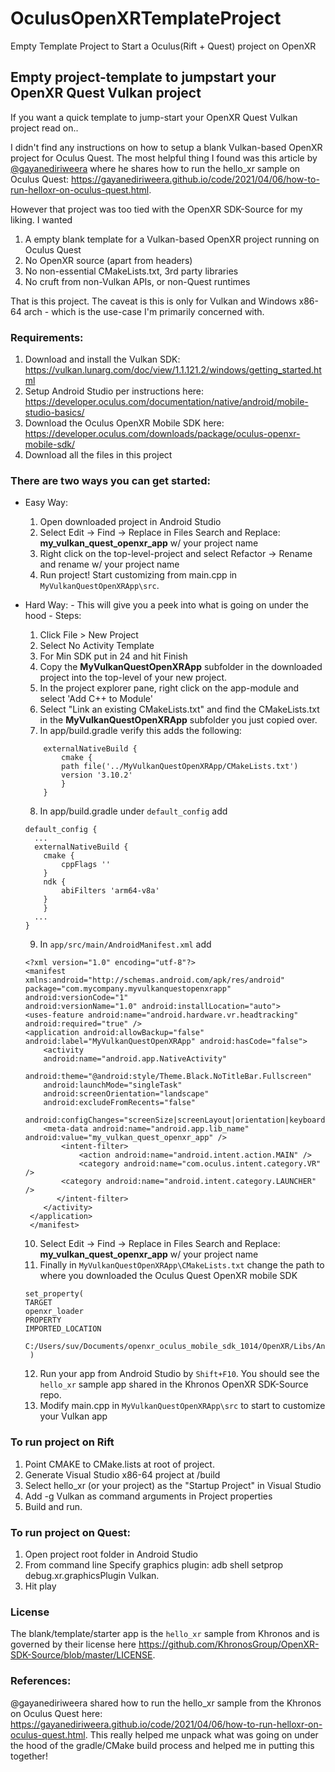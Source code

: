 # OculusOpenXRTemplateProject
 Empty Template Project to Start a Oculus(Rift + Quest) project on OpenXR

## Empty project-template to jumpstart your OpenXR Quest Vulkan project

If you want a quick template to jump-start your OpenXR Quest Vulkan project read on..

I didn't find any instructions on how to setup a blank Vulkan-based OpenXR project for Oculus Quest.
 The most helpful thing I found was this article by [@gayanediriweera](https://twitter.com/gayanediriweera) 
 where he shares how to run the hello_xr sample on Oculus Quest: https://gayanediriweera.github.io/code/2021/04/06/how-to-run-helloxr-on-oculus-quest.html. 

However that project was too tied with the OpenXR SDK-Source for my liking. I wanted
   1. A empty blank template for a Vulkan-based OpenXR project running on Oculus Quest 
   2.  No OpenXR source (apart from headers)
   3.  No non-essential CMakeLists.txt, 3rd party libraries
   4.  No cruft from non-Vulkan APIs, or non-Quest runtimes 

That is this project. The caveat is this is only for Vulkan and Windows x86-64 arch - which is the use-case I'm primarily concerned with.

### Requirements:
   1. Download and install the Vulkan SDK: https://vulkan.lunarg.com/doc/view/1.1.121.2/windows/getting_started.html
   2. Setup Android Studio per instructions here: https://developer.oculus.com/documentation/native/android/mobile-studio-basics/
   3. Download the Oculus OpenXR Mobile SDK here: https://developer.oculus.com/downloads/package/oculus-openxr-mobile-sdk/ 
   4. Download all the files in this project
 
### There are two ways you can get started:
   - Easy Way:
      1. Open downloaded project in Android Studio
      2. Select Edit -> Find -> Replace in Files Search and Replace: **my_vulkan_quest_openxr_app** w/ your project name
      3. Right click on the top-level-project and select Refactor -> Rename and rename w/ your project name
      4. Run project! Start customizing from main.cpp in `MyVulkanQuestOpenXRApp\src`.  

   - Hard Way:
	- This will give you a peek into what is going on under the hood
	- Steps:
	    1. Click File > New Project 
	    2. Select No Activity Template
	    3. For Min SDK put in 24 and hit Finish
	    4. Copy the **MyVulkanQuestOpenXRApp** subfolder in the downloaded project into the top-level of your new project. 
	    5. In the project explorer pane, right click on the app-module and select 'Add C++ to Module'
	    6. Select "Link an existing CMakeLists.txt" and find the CMakeLists.txt in the **MyVulkanQuestOpenXRApp** subfolder you just copied over.
	    7. In app/build.gradle verify this adds the following:	    
	    ```	    
		    externalNativeBuild {
			    cmake {
				path file('../MyVulkanQuestOpenXRApp/CMakeLists.txt')
				version '3.10.2'
			    }
			}
	    ```
	    8. In app/build.gradle under `default_config`  add
	    ```
	    default_config {
	      ...
	      externalNativeBuild {
			cmake {
			    cppFlags ''
			}
			ndk {
			    abiFilters 'arm64-v8a'
			}
		    }
	      ...            
	    }
	    ```
	    9. In `app/src/main/AndroidManifest.xml` add
	    ```
	    <?xml version="1.0" encoding="utf-8"?>
	    <manifest xmlns:android="http://schemas.android.com/apk/res/android"
		package="com.mycompany.myvulkanquestopenxrapp"
		android:versionCode="1"
		android:versionName="1.0" android:installLocation="auto">
		<uses-feature android:name="android.hardware.vr.headtracking" android:required="true" />
		<application android:allowBackup="false" android:label="MyVulkanQuestOpenXRApp" android:hasCode="false">
		    <activity
			android:name="android.app.NativeActivity"
			android:theme="@android:style/Theme.Black.NoTitleBar.Fullscreen"
			android:launchMode="singleTask"
			android:screenOrientation="landscape"
			android:excludeFromRecents="false"
			android:configChanges="screenSize|screenLayout|orientation|keyboardHidden|keyboard|navigation|uiMode">
			<meta-data android:name="android.app.lib_name" android:value="my_vulkan_quest_openxr_app" />
			    <intent-filter>
				    <action android:name="android.intent.action.MAIN" />
				    <category android:name="com.oculus.intent.category.VR" />
				<category android:name="android.intent.category.LAUNCHER" />
			   </intent-filter>
		    </activity>
		 </application>
	     </manifest>
	    ```
	   10. Select Edit -> Find -> Replace in Files Search and Replace: **my_vulkan_quest_openxr_app** w/ your project name
	   11. Finally in `MyVulkanQuestOpenXRApp\CMakeLists.txt` change the path to where you downloaded the Oculus Quest OpenXR mobile SDK
	   ```
	   set_property(
	   TARGET
	   openxr_loader
	   PROPERTY
	   IMPORTED_LOCATION
	    C:/Users/suv/Documents/openxr_oculus_mobile_sdk_1014/OpenXR/Libs/Android/${ANDROID_ABI}/${CMAKE_BUILD_TYPE}/libopenxr_loader.so
	    )
	   ```
	   12. Run your app from Android Studio by `Shift+F10`. You should see the `hello_xr` sample app shared in the Khronos OpenXR SDK-Source repo.
	   13. Modify main.cpp in `MyVulkanQuestOpenXRApp\src` to start to customize your Vulkan app

### To run project on Rift
1. Point CMAKE to CMake.lists at root of project.
2. Generate Visual Studio x86-64 project at /build
3. Select hello_xr (or your project) as the "Startup Project" in Visual Studio
4. Add -g Vulkan as command arguments in Project properties
5. Build and run.


### To run project on Quest:
1. Open project root folder in Android Studio 
2. From command line Specify graphics plugin: adb shell setprop debug.xr.graphicsPlugin Vulkan.
3. Hit play


### License
The blank/template/starter app is the `hello_xr` sample from Khronos and is governed by their license here https://github.com/KhronosGroup/OpenXR-SDK-Source/blob/master/LICENSE. 
	
### References:
@gayanediriweera shared how to run the hello_xr sample from the  Khronos on Oculus Quest here: https://gayanediriweera.github.io/code/2021/04/06/how-to-run-helloxr-on-oculus-quest.html. 
This really helped me unpack what was going on under the hood of the gradle/CMake build process and helped me in putting this together!
